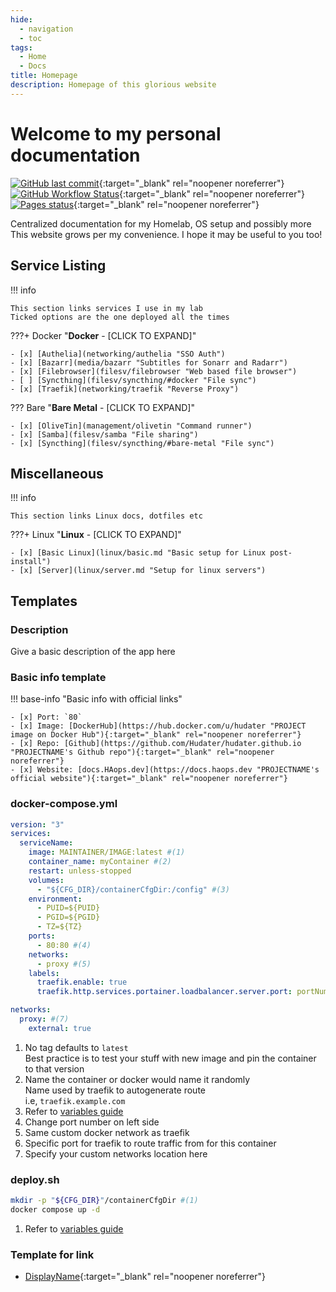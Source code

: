 ```yaml
---
hide:
  - navigation
  - toc
tags:
  - Home
  - Docs
title: Homepage
description: Homepage of this glorious website
---
```

# Welcome to my personal documentation

[![GitHub last commit](https://img.shields.io/github/last-commit/Hudater/hudater.github.io/main?color=4051B5&style=for-the-badge)](https://github.com/Hudater/hudater.github.io/commits/main){:target="_blank" rel="noopener noreferrer"}
[![GitHub Workflow Status](https://img.shields.io/github/workflow/status/Hudater/hudater.github.io/ci?color=4051B5&style=for-the-badge)](https://github.com/Hudater/hudater.github.io/actions){:target="_blank" rel="noopener noreferrer"}
[![Pages status](https://img.shields.io/website?color=4051B5&style=for-the-badge&url=https%3A%2F%2Fdocs.haops.dev%2F)](https://docs.haops.dev/){:target="_blank" rel="noopener noreferrer"}

Centralized documentation for my Homelab, OS setup and possibly more  
This website grows per my convenience. I hope it may be useful to you too!  


## Service Listing

!!! info

    This section links services I use in my lab  
    Ticked options are the one deployed all the times  

???+ Docker "**Docker** - [CLICK TO EXPAND]"

    - [x] [Authelia](networking/authelia "SSO Auth")
    - [x] [Bazarr](media/bazarr "Subtitles for Sonarr and Radarr")
    - [x] [Filebrowser](filesv/filebrowser "Web based file browser")
    - [ ] [Syncthing](filesv/syncthing/#docker "File sync")
    - [x] [Traefik](networking/traefik "Reverse Proxy")

??? Bare "**Bare Metal** - [CLICK TO EXPAND]"

    - [x] [OliveTin](management/olivetin "Command runner")
    - [x] [Samba](filesv/samba "File sharing")
    - [x] [Syncthing](filesv/syncthing/#bare-metal "File sync")


## Miscellaneous

!!! info

    This section links Linux docs, dotfiles etc

???+ Linux "**Linux** - [CLICK TO EXPAND]"

    - [x] [Basic Linux](linux/basic.md "Basic setup for Linux post-install")
    - [x] [Server](linux/server.md "Setup for linux servers")

## Templates

### Description

Give a basic description of the app here  

### Basic info template

!!! base-info "Basic info with official links"

    - [x] Port: `80`
    - [x] Image: [DockerHub](https://hub.docker.com/u/hudater "PROJECT image on Docker Hub"){:target="_blank" rel="noopener noreferrer"}
    - [x] Repo: [Github](https://github.com/Hudater/hudater.github.io "PROJECTNAME's Github repo"){:target="_blank" rel="noopener noreferrer"}
    - [x] Website: [docs.HAops.dev](https://docs.haops.dev "PROJECTNAME's official website"){:target="_blank" rel="noopener noreferrer"}

### docker-compose.yml

```yaml title="Basic compose manifest"
version: "3"
services:
  serviceName:
    image: MAINTAINER/IMAGE:latest #(1)
    container_name: myContainer #(2)
    restart: unless-stopped
    volumes:
      - "${CFG_DIR}/containerCfgDir:/config" #(3)
    environment:
      - PUID=${PUID}
      - PGID=${PGID}
      - TZ=${TZ}
    ports:
      - 80:80 #(4)
    networks:
      - proxy #(5)
    labels:
      traefik.enable: true
      traefik.http.services.portainer.loadbalancer.server.port: portNumber #(6)

networks:
  proxy: #(7)
    external: true
```

1. No tag defaults to `latest`  
   Best practice is to test your stuff with new image and pin the container to that version
2. Name the container or docker would name it randomly  
   Name used by traefik to autogenerate route  
   i.e, `traefik.example.com`
3. Refer to [variables guide](/linux/server/#environment-variables)
4. Change port number on left side
5. Same custom docker network as traefik
6. Specific port for traefik to route traffic from for this container
7. Specify your custom networks location here

### deploy.sh

```bash
mkdir -p "${CFG_DIR}"/containerCfgDir #(1)
docker compose up -d
```

1. Refer to [variables guide](/linux/server/#environment-variables)  

### Template for link

- [DisplayName](LINK "HoverText"){:target="_blank" rel="noopener noreferrer"}
<!-- - []( ""){:target="_blank" rel="noopener noreferrer"} -->
